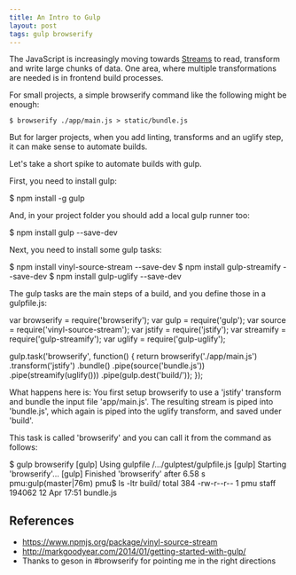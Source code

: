 ```yaml
---
title: An Intro to Gulp
layout: post
tags: gulp browserify
---
```

The JavaScript is increasingly moving towards [Streams](  ) to read, transform and write large chunks of data. One area, where multiple transformations are needed is in frontend build processes.

For small projects, a simple browserify command like the following might be enough:

    $ browserify ./app/main.js > static/bundle.js

But for larger projects, when you add linting, transforms and an uglify step, it can make sense to automate builds.

Let's take a short spike to automate builds with gulp.

First, you need to install gulp:

  $ npm install -g gulp

And, in your project folder you should add a local gulp runner too:

  $ npm install gulp --save-dev

Next, you need to install some gulp tasks:

  $ npm install vinyl-source-stream --save-dev
  $ npm install gulp-streamify --save-dev
  $ npm install gulp-uglify --save-dev

The gulp tasks are the main steps of a build, and you define those in a gulpfile.js:

  var browserify = require('browserify');
  var gulp = require('gulp');
  var source = require('vinyl-source-stream');
  var jstify = require('jstify');
  var streamify = require('gulp-streamify');
  var uglify = require('gulp-uglify');
  
  gulp.task('browserify', function() {
    return browserify('./app/main.js')
      .transform('jstify')
      .bundle()
      .pipe(source('bundle.js'))
      .pipe(streamify(uglify()))
      .pipe(gulp.dest('build/'));
  });

What happens here is: You first setup browserify to use a 'jstify' transform and bundle the input file 'app/main.js'. The resulting stream is piped into 'bundle.js', which again is piped into the uglify transform, and saved under 'build'.

This task is called 'browserify' and you can call it from the command as follows:

  $ gulp browserify
  [gulp] Using gulpfile /.../gulptest/gulpfile.js
  [gulp] Starting 'browserify'...
  [gulp] Finished 'browserify' after 6.58 s
  pmu:gulp(master|76m) pmu$ ls -ltr build/
  total 384
  -rw-r--r--  1 pmu  staff  194062 12 Apr 17:51 bundle.js

## References

* https://www.npmjs.org/package/vinyl-source-stream
* http://markgoodyear.com/2014/01/getting-started-with-gulp/
* Thanks to geson in #browserify for pointing me in the right directions
